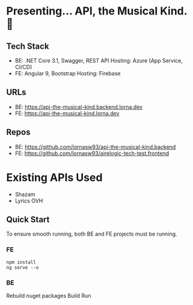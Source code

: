 # Presenting... API, the Musical Kind. 🎵

## Tech Stack
* BE: .NET Core 3.1, Swagger, REST API
 Hosting: Azure (App Service, CI/CD)
* FE: Angular 9, Bootstrap
 Hosting: Firebase

## URLs
* BE: https://api-the-musical-kind.backend.lorna.dev
* FE: https://api-the-musical-kind.lorna.dev

## Repos
* BE: https://github.com/lornasw93/api-the-musical-kind.backend
* FE: https://github.com/lornasw93/airelogic-tech-test.frontend

# Existing APIs Used
* Shazam
* Lyrics OVH

## Quick Start
To ensure smooth running, both BE and FE projects must be running.

### FE
```
npm install
ng serve --o
```
### BE

Rebuild nuget packages
Build
Run
